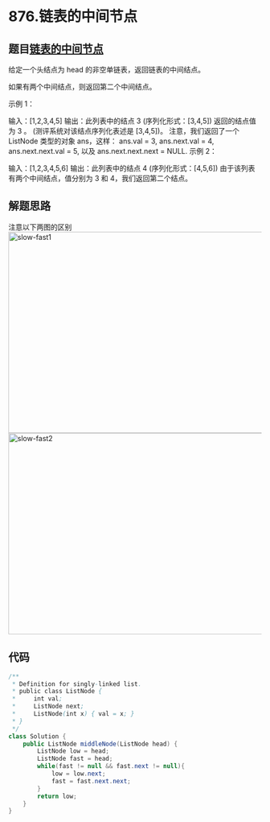 # 876.链表的中间节点

## 题目[链表的中间节点](https://leetcode-cn.com/problems/middle-of-the-linked-list/)
给定一个头结点为 head 的非空单链表，返回链表的中间结点。

如果有两个中间结点，则返回第二个中间结点。

示例 1：

输入：[1,2,3,4,5]
输出：此列表中的结点 3 (序列化形式：[3,4,5])
返回的结点值为 3 。 (测评系统对该结点序列化表述是 [3,4,5])。
注意，我们返回了一个 ListNode 类型的对象 ans，这样：
ans.val = 3, ans.next.val = 4, ans.next.next.val = 5, 以及 ans.next.next.next = NULL.
示例 2：

输入：[1,2,3,4,5,6]
输出：此列表中的结点 4 (序列化形式：[4,5,6])
由于该列表有两个中间结点，值分别为 3 和 4，我们返回第二个结点。

## 解题思路
注意以下两图的区别
<img src="https://github.com/chenfachen/leetcode/blob/main/%E9%93%BE%E8%A1%A8/slow-fast1.png" width="600" height="400" alt="slow-fast1"/><br/>
<img src="https://github.com/chenfachen/leetcode/blob/main/%E9%93%BE%E8%A1%A8/slow-fast2.png" width="600" height="400" alt="slow-fast2"/><br/>

## 代码
```java
/**
 * Definition for singly-linked list.
 * public class ListNode {
 *     int val;
 *     ListNode next;
 *     ListNode(int x) { val = x; }
 * }
 */
class Solution {
    public ListNode middleNode(ListNode head) {
        ListNode low = head;
        ListNode fast = head;
        while(fast != null && fast.next != null){
            low = low.next;
            fast = fast.next.next;
        }
        return low;
    }
}
```
